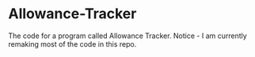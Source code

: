# Allowance-Tracker
The code for a program called Allowance Tracker.
Notice - I am currently remaking most of the code in this repo.
